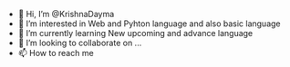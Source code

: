 - 👋 Hi, I’m @KrishnaDayma
- 👀 I’m interested in Web and Pyhton language and also basic language
- 🌱 I’m currently learning New upcoming and advance language
- 💞️ I’m looking to collaborate on ...
- 📫 How to reach me 

<!---
KrishnaDayma/KrishnaDayma is a ✨ special ✨ repository because its `README.md` (this file) appears on your GitHub profile.
You can click the Preview link to take a look at your changes.
--->
